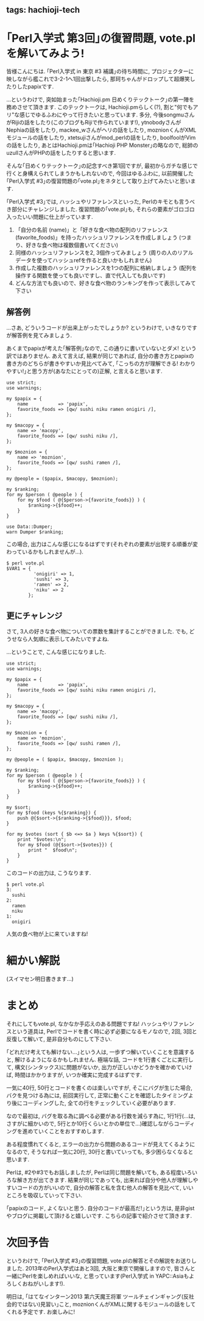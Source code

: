 tags: hachioji-tech
---
# ｢Perl入学式 第3回｣の復習問題, vote.plを解いてみよう!

皆様こんにちは.
｢Perl入学式 in 東京 #3 補講｣の待ち時間に, プロジェクターに映しながら艦これで3-2-1へ1回出撃したら, 那珂ちゃんがドロップして超爆笑したりしたpapixです.

...というわけで, 突如始まった｢Hachioji.pm 日めくりテックトーク｣の第一陣を務めさせて頂きます.
このテックトークは, Hachioji.pmらしく(?), 割と"何でもアリ"な感じでゆるふわにやって行きたいと思っています.
多分, 今後songmuさんがRijiの話をしたり(このブログもRijiで作られています!), ytnobodyさんがNephiaの話をしたり, mackee_wさんがヘリの話をしたり, moznionくんがXMLモジュールの話をしたり, xtetsujiさんがmod_perlの話をしたり, boolfoolがVimの話をしたり, あとはHachioji.pmは｢Hachioji PHP Monster｣の略なので, 総帥のuzullさんがPHPの話をしたりすると思います.

そんな｢日めくりテックトーク｣の記念すべき第1回ですが, 最初からガチな感じで行くと身構えられてしまうかもしれないので, 今回はゆるふわに, 以前開催した｢Perl入学式 #3｣の復習問題の｢vote.pl｣をネタとして取り上げてみたいと思います.

｢Perl入学式 #3｣では, ハッシュやリファレンスといった, Perlのキモとも言うべき部分にチャレンジしました.
復習問題の｢vote.pl｣も, それらの要素がゴロゴロ入ったいい問題に仕上がっています.

1. 「自分の名前 (name)」と「好きな食べ物の配列のリファレンス (favorite_foods)」を持ったハッシュリファレンスを作成しましょう (つまり、好きな食べ物は複数個書いてください)
2. 同様のハッシュリファレンスを2, 3個作ってみましょう (周りの人のリアルデータを使ってハッシュrefを作ると良いかもしれません)
3. 作成した複数のハッシュリファレンスを1つの配列に格納しましょう (配列を操作する関数を使っても良いですし、直で代入しても良いです)
4. どんな方法でも良いので、好きな食べ物のランキングを作って表示してみて下さい

## 解答例

...さあ, どういうコードが出来上がったでしょうか?
というわけで, いきなりですが解答例を見てみましょう.

あくまでpapixが考えた｢解答例｣なので, この通りに書いていないとダメ! という訳ではありません.
あえて言えば, 結果が同じであれば, 自分の書き方とpapixの書き方のどちらが書きやすいか見比べてみて, ｢こっちの方が理解できる! わかりやすい!｣と思う方が(あなたにとっての)正解, と言えると思います.

    use strict;
    use warnings;
    
    my $papix = {
        name           => 'papix',
        favorite_foods => [qw/ sushi niku ramen onigiri /],
    };
    
    my $macopy = {
        name => 'macopy',
        favorite_foods => [qw/ sushi niku /],
    };
    
    my $moznion = {
        name => 'moznion',
        favorite_foods => [qw/ sushi ramen /],
    };
    
    my @people = ($papix, $macopy, $moznion);
    
    my $ranking;
    for my $person ( @people ) {
        for my $food ( @{$person->{favorite_foods}} ) {
            $ranking->{$food}++; 
        }
    }
    
    use Data::Dumper;
    warn Dumper $ranking;

この場合, 出力はこんな感じになるはずです(それぞれの要素が出現する順番が変わっているかもしれませんが...).

    $ perl vote.pl
    $VAR1 = {
              'onigiri' => 1,
              'sushi' => 3,
              'ramen' => 2,
              'niku' => 2
            };

## 更にチャレンジ

さて, 3人の好きな食べ物についての票数を集計することができました.
でも, どうせなら人気順に表示してみたいですよね.

...ということで, こんな感じになりました.

    use strict;
    use warnings;
    
    my $papix = {
        name           => 'papix',
        favorite_foods => [qw/ sushi niku ramen onigiri /],
    };
    
    my $macopy = {
        name => 'macopy',
        favorite_foods => [qw/ sushi niku /],
    };
    
    my $moznion = {
        name => 'moznion',
        favorite_foods => [qw/ sushi ramen /],
    };
    
    my @people = ( $papix, $macopy, $moznion );
    
    my $ranking;
    for my $person ( @people ) {
        for my $food ( @{$person->{favorite_foods}} ) {
            $ranking->{$food}++; 
        }
    }
    
    my $sort;
    for my $food (keys %{$ranking}) {
        push @{$sort->{$ranking->{$food}}}, $food;
    }
    
    for my $votes (sort { $b <=> $a } keys %{$sort}) {
        print "$votes:\n";
        for my $food (@{$sort->{$votes}}) {
            print "  $food\n";
        }
    } 

このコードの出力は, こうなります.

    $ perl vote.pl
    3:
      sushi
    2:
      ramen
      niku
    1:
      onigiri

人気の食べ物が上に来ていますね!

# 細かい解説

(スイマセン明日書きます...)

# まとめ

それにしてもvote.pl, なかなか手応えのある問題ですね!
ハッシュやリファレンスという道具は, Perlでコードを書く時に必ず必要になるモノなので, 2回, 3回と反復して解いて, 是非自分ものにして下さい.

｢どれだけ考えても解けない...｣という人は, 一歩ずつ解いていくことを意識すると, 解けるようになるかもしれません.
極端な話, コードを1行書くごとに実行して, 構文(シンタックス)に問題がないか, 出力が正しいかどうかを確かめていけば, 時間はかかりますが, いつか確実に完成するはずです.

一気に40行, 50行とコードを書くのは楽しいですが, そこにバグが生じた場合, バクを見つける為には, 前回実行して, 正常に動くことを確認したタイミングより後にコーディングした, 全ての行をチェックしていく必要があります. 

なので最初は, バグを取る為に調べる必要がある行数を減らす為に, 1行1行(...は, さすがに細かいので, 5行とか10行くらいとかの単位で...)確認しながらコーディングを進めていくことをおすすめします.

ある程度慣れてくると, エラーの出力から問題のあるコードが見えてくるようになるので, そうなれば一気に20行, 30行と書いていっても, 多少困らなくなると思います.


Perlは, #2や#3でもお話しましたが, Perlは同じ問題を解いても, ある程度いろいろな解き方が出てきます.
結果が同じであっても, 出来れば自分や他人が理解しやすいコードの方がいいので, 自分の解答と私を含む他人の解答を見比べて, いいところを吸収していって下さい.

｢papixのコード, よくないと思う. 自分のコードが最高だ!｣という方は, 是非gistやブログに掲載して頂けると嬉しいです. こちらの記事で紹介させて頂きます.

# 次回予告

というわけで, ｢Perl入学式 #3｣の復習問題, vote.plの解答とその解説をお送りしました.
2013年のPerl入学式はあと3回, 大阪と東京で開催しますので, 皆さんと一緒にPerlを楽しめればいいな, と思っています(Perl入学式 in YAPC::Asiaもよろしくおねがいします!).

明日は, ｢はてなインターン2013 第六天魔王将軍 ツールチェインギャング(反社会的ではない)見習い｣こと, moznionくんがXMLに関するモジュールの話をしてくれる予定です. お楽しみに!
